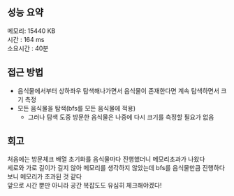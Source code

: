 
## 성능 요약
메모리: 15440 KB  
시간 : 164 ms  
소요시간 : 40분  


## 접근 방법
- 음식물에서부터 상하좌우 탐색해나가면서 음식물이 존재한다면 계속 탐색하면서 크기 측정  
- 모든 음식물을 탐색(bfs를 모든 음식물에 적용)  
	- 그러나 탐색 도중 방문한 음식물은 나중에 다시 크기를 측정할 필요가 없음  


## 회고
처음에는 방문체크 배열 초기화를 음식물마다 진행했더니 메모리초과가 나왔다  
세로와 가로 길이가 길지 않아 메모리를 생각하지 않았는데 bfs를 음식물만큼 진행하다보니 메모리가 초과된 것 같다  
앞으로 시간 뿐만 아니라 공간 복잡도도 유심히 체크해야겠다!
